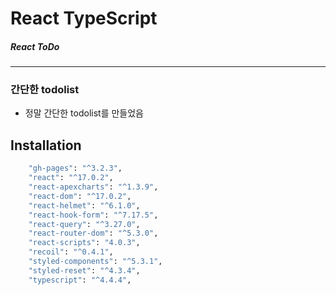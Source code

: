 # React TypeScript
##### React ToDo
---

### 간단한 todolist
- 정말 간단한 todolist를 만들었음

## Installation
```sh
    "gh-pages": "^3.2.3",
    "react": "^17.0.2",
    "react-apexcharts": "^1.3.9",
    "react-dom": "^17.0.2",
    "react-helmet": "^6.1.0",
    "react-hook-form": "^7.17.5",
    "react-query": "^3.27.0",
    "react-router-dom": "^5.3.0",
    "react-scripts": "4.0.3",
    "recoil": "^0.4.1",
    "styled-components": "^5.3.1",
    "styled-reset": "^4.3.4",
    "typescript": "^4.4.4",
```


